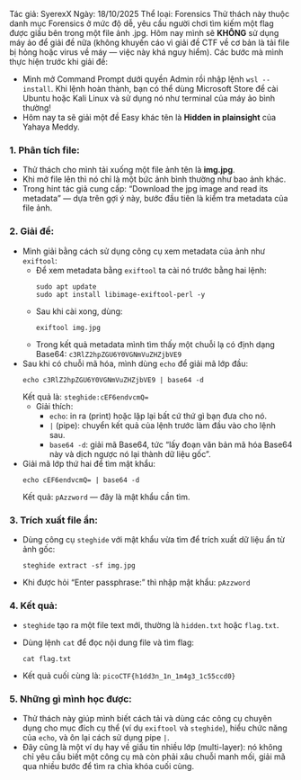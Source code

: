 Tác giả: SyerexX Ngày: 18/10/2025 Thể loại: Forensics
Thử thách này thuộc danh mục Forensics ở mức độ dễ, yêu cầu người chơi tìm kiếm một flag được giấu bên trong một file ảnh .jpg.
Hôm nay mình sẽ **KHÔNG** sử dụng máy ảo để giải đề nữa (không khuyến cáo vì giải đề CTF về cơ bản là tải file bị hỏng hoặc virus về máy — việc này khá nguy hiểm).
Các bước mà mình thực hiện trước khi giải đề:
* Mình mở Command Prompt dưới quyền Admin rồi nhập lệnh `wsl --install`. Khi lệnh hoàn thành, bạn có thể dùng Microsoft Store để cài Ubuntu hoặc Kali Linux và sử dụng nó như terminal của máy ảo bình thường!
* Hôm nay ta sẽ giải một đề Easy khác tên là **Hidden in plainsight** của Yahaya Meddy.

### 1. Phân tích file:
* Thử thách cho mình tải xuống một file ảnh tên là **img.jpg**.
* Khi mở file lên thì nó chỉ là một bức ảnh bình thường như bao ảnh khác.
* Trong hint tác giả cung cấp: “Download the jpg image and read its metadata” — dựa trên gợi ý này, bước đầu tiên là kiểm tra metadata của file ảnh.

### 2. Giải đề:
* Mình giải bằng cách sử dụng công cụ xem metadata của ảnh như `exiftool`:
  * Để xem metadata bằng `exiftool` ta cài nó trước bằng hai lệnh:
    ```
    sudo apt update
    sudo apt install libimage-exiftool-perl -y
    ```
  * Sau khi cài xong, dùng:
    ```
    exiftool img.jpg
    ```
  * Trong kết quả metadata mình tìm thấy một chuỗi lạ có định dạng Base64:
    `c3RlZ2hpZGU6Y0VGNmVuZHZjbVE9`
* Sau khi có chuỗi mã hóa, mình dùng `echo` để giải mã lớp đầu:
  ```
  echo c3RlZ2hpZGU6Y0VGNmVuZHZjbVE9 | base64 -d
  ```
  Kết quả là: `steghide:cEF6endvcmQ=`
  * Giải thích:
    * `echo`: in ra (print) hoặc lặp lại bất cứ thứ gì bạn đưa cho nó.
    * `|` (pipe): chuyển kết quả của lệnh trước làm đầu vào cho lệnh sau.
    * `base64 -d`: giải mã Base64, tức “lấy đoạn văn bản mã hóa Base64 này và dịch ngược nó lại thành dữ liệu gốc”.
* Giải mã lớp thứ hai để tìm mật khẩu:
  ```
  echo cEF6endvcmQ= | base64 -d
  ```
  Kết quả: `pAzzword` — đây là mật khẩu cần tìm.

### 3. Trích xuất file ẩn:
* Dùng công cụ `steghide` với mật khẩu vừa tìm để trích xuất dữ liệu ẩn từ ảnh gốc:

  ```
  steghide extract -sf img.jpg
  ```
* Khi được hỏi “Enter passphrase:” thì nhập mật khẩu: `pAzzword`

### 4. Kết quả:
* `steghide` tạo ra một file text mới, thường là `hidden.txt` hoặc `flag.txt`.
* Dùng lệnh `cat` để đọc nội dung file và tìm flag:

  ```
  cat flag.txt
  ```
* Kết quả cuối cùng là: `picoCTF{h1dd3n_1n_1m4g3_1c55ccd0}`

### 5. Những gì mình học được:
* Thử thách này giúp mình biết cách tải và dùng các công cụ chuyên dụng cho mục đích cụ thể (ví dụ `exiftool` và `steghide`), hiểu chức năng của `echo`, và ôn lại cách sử dụng pipe `|`.
* Đây cũng là một ví dụ hay về giấu tin nhiều lớp (multi-layer): nó không chỉ yêu cầu biết một công cụ mà còn phải xâu chuỗi manh mối, giải mã qua nhiều bước để tìm ra chìa khóa cuối cùng.
